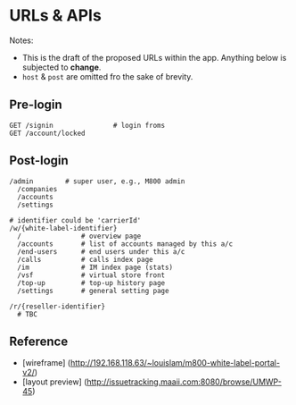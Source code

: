 # URLs & APIs

Notes:

  - This is the draft of the proposed URLs within the app. Anything below is subjected to __change__.
  - `host` & `post` are omitted fro the sake of brevity.

Pre-login
---------

```
GET /signin               # login froms
GET /account/locked

```

Post-login
------------

```
/admin        # super user, e.g., M800 admin
  /companies
  /accounts
  /settings

# identifier could be 'carrierId'
/w/{white-label-identifier}
  /               # overview page
  /accounts       # list of accounts managed by this a/c
  /end-users      # end users under this a/c
  /calls          # calls index page
  /im             # IM index page (stats)
  /vsf            # virtual store front
  /top-up         # top-up history page
  /settings       # general setting page

/r/{reseller-identifier}
  # TBC

```

Reference
-----------
- [wireframe] (http://192.168.118.63/~louislam/m800-white-label-portal-v2/)
- [layout preview] (http://issuetracking.maaii.com:8080/browse/UMWP-45)
